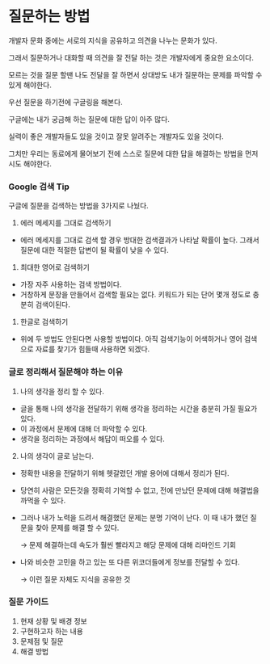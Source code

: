 # 질문하는 방법



개발자 문화 중에는 서로의 지식을 공유하고 의견을 나누는 문화가 있다. 

그래서 질문하거나 대화할 때 의견을 잘 전달 하는 것은 개발자에게 중요한 요소이다.

모르는 것을 질문 할땐 나도 전달을 잘 하면서 상대방도 내가 질문하는 문제를 파악할 수 있게 해야한다.

우선 질문을 하기전에 구글링을 해본다. 

구글에는 내가 궁금해 하는 질문에 대한 답이 아주 많다. 

실력이 좋은 개발자들도 있을 것이고 잘못 알려주는 개발자도 있을 것이다.

그치만 우리는 동료에게 물어보기 전에 스스로 질문에 대한 답을 해결하는 방법을 먼저 시도 해야한다.



### Google 검색 Tip

구글에 질문을 검색하는 방법을 3가지로 나눴다.

1. 에러 메세지를 그대로 검색하기

- 에러 메세지를 그대로 검색 할 경우 방대한 검색결과가 나타날 확률이 높다. 그래서 질문에 대한 적절한 답변이 될 확률이 낮을 수 있다.

1. 최대한 영어로 검색하기

- 가장 자주 사용하는 검색 방법이다. 
- 거창하게 문장을 만들어서 검색할 필요는 없다. 키워드가 되는 단어 몇개 정도로 충분히 검색이된다.

1. 한글로 검색하기

- 위에 두 방법도 안된다면 사용할 방법이다. 아직 검색기능이 어색하거나 영어 검색으로 자료를 찾기가 힘들때 사용하면 되겠다.



### 글로 정리해서 질문해야 하는 이유

1. 나의 생각을 정리 할 수 있다.

- 글을 통해 나의 생각을 전달하기 위해 생각을 정리하는 시간을 충분히 가질 필요가 있다.
- 이 과정에서 문제에 대해 더 파악할 수 있다.
- 생각을 정리하는 과정에서 해답이 떠오를 수 있다.

2. 나의 생각이 글로 남는다.

- 정확한 내용을 전달하기 위해 헷갈렸던 개발 용어에 대해서 정리가 된다.

- 당연히 사람은 모든것을 정확히 기억할 수 없고, 전에 만났던 문제에 대해 해결법을 까먹을 수 있다.

- 그러나 내가 노력을 드려서 해결했던 문제는 분명 기억이 난다. 이 때 내가 했던 질문을 찾아 문제를 해결 할 수 있다.

  → 문제 해결하는데 속도가 훨씬 빨라지고 해당 문제에 대해 리마인드 기회

- 나와 비슷한 고민을 하고 있는 또 다른 위코더들에게 정보를 전달할 수 있다.

  → 이런 질문 자체도 지식을 공유한 것



### 질문 가이드

1. 현재 상황 및 배경 정보
2. 구현하고자 하는 내용
3. 문제점 및 질문
4. 해결 방법
